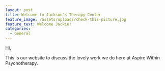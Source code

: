 ```yaml
---
layout: post
title: Welcome to Jackson's Therapy Center
feature_image: /assets/uploads/check-this-picture.jpg
feature_text: Welcome Jackie!
categories:
  - General
---
```

Hi,



This is our website to discuss the lovely work we do here at Aspire Within Psychotherapy.

